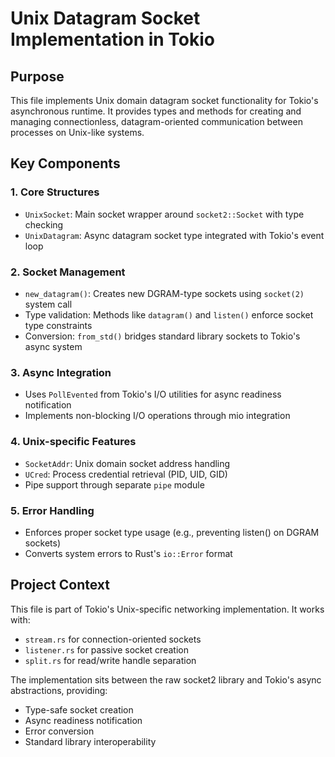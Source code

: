 # Unix Datagram Socket Implementation in Tokio

## Purpose
This file implements Unix domain datagram socket functionality for Tokio's asynchronous runtime. It provides types and methods for creating and managing connectionless, datagram-oriented communication between processes on Unix-like systems.

## Key Components

### 1. Core Structures
- `UnixSocket`: Main socket wrapper around `socket2::Socket` with type checking
- `UnixDatagram`: Async datagram socket type integrated with Tokio's event loop

### 2. Socket Management
- `new_datagram()`: Creates new DGRAM-type sockets using `socket(2)` system call
- Type validation: Methods like `datagram()` and `listen()` enforce socket type constraints
- Conversion: `from_std()` bridges standard library sockets to Tokio's async system

### 3. Async Integration
- Uses `PollEvented` from Tokio's I/O utilities for async readiness notification
- Implements non-blocking I/O operations through mio integration

### 4. Unix-specific Features
- `SocketAddr`: Unix domain socket address handling
- `UCred`: Process credential retrieval (PID, UID, GID)
- Pipe support through separate `pipe` module

### 5. Error Handling
- Enforces proper socket type usage (e.g., preventing listen() on DGRAM sockets)
- Converts system errors to Rust's `io::Error` format

## Project Context
This file is part of Tokio's Unix-specific networking implementation. It works with:
- `stream.rs` for connection-oriented sockets
- `listener.rs` for passive socket creation
- `split.rs` for read/write handle separation

The implementation sits between the raw socket2 library and Tokio's async abstractions, providing:
- Type-safe socket creation
- Async readiness notification
- Error conversion
- Standard library interoperability
